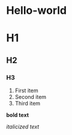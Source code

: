 # Hello-world

# H1
## H2
### H3

1. First item
2. Second item
3. Third item


**bold text**

*italicized text*
